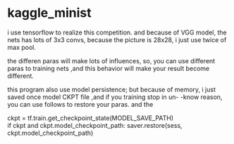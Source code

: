 # kaggle_minist
i use tensorflow to realize this competition. and because of VGG model, the nets has lots of 3x3 convs, because the picture is 28x28, i just use twice of max pool.

the differen paras will make lots of influences, so, you can use different paras to training nets ,and this behavior will make your result become different. 

this program also use model persistence;  but because of memory, i just saved once model CKPT file ,and if you training stop in un- -know reason, you can use follows to restore your paras. and the

ckpt = tf.train.get_checkpoint_state(MODEL_SAVE_PATH)    
if ckpt and ckpt.model_checkpoint_path:
    saver.restore(sess, ckpt.model_checkpoint_path)
